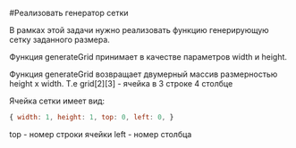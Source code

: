 #Реализовать генератор сетки

В рамках этой задачи нужно реализовать функцию генерирующую сетку заданного размера.

Функция generateGrid принимает в качестве параметров width и height.

Функция generateGrid возвращает двумерный массив размерностью height x width. Т.е grid[2][3] - ячейка в 3 строке 4 столбце

Ячейка сетки имеет вид:

```javascript 
{ width: 1, height: 1, top: 0, left: 0, }
```

top - номер строки ячейки
left - номер столбца